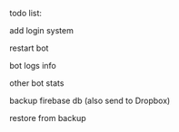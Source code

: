 
todo list:

add login system

restart bot

bot logs info

other bot stats

backup firebase db (also send to Dropbox)

restore from backup

